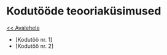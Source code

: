 # Kodutööde teooriaküsimused
[<< Avalehele](../README.md)


* [Kodutöö nr. 1] <link puudub>
* [Kodutöö nr. 2] <link puudub>
